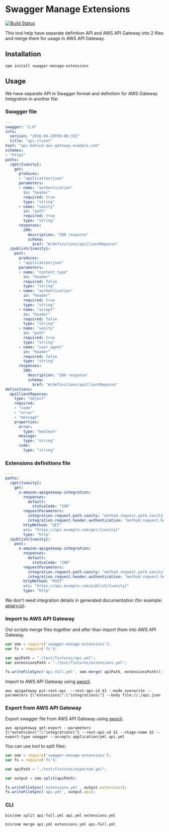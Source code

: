 # Swagger Manage Extensions

[![Build Status](https://travis-ci.org/abtris/swagger-manage-extensions.svg?branch=master)](https://travis-ci.org/abtris/swagger-manage-extensions)

This tool help have separate definition API and AWS API Gateway into 2 files and merge them for usage in AWS API Gateway.

## Installation

```console
npm install swagger-manage-extensions
```

## Usage

We have separate API in Swagger format and definition for AWS Gateway Integration in another file:

### Swagger file

```yml
---
swagger: "2.0"
info:
  version: "2016-04-29T09:09:33Z"
  title: "api-client"
host: "api-behind-aws-gateway.example.com"
schemes:
- "https"
paths:
  /get/{vanity}:
    get:
      produces:
      - "application/json"
      parameters:
      - name: "authentication"
        in: "header"
        required: true
        type: "string"
      - name: "vanity"
        in: "path"
        required: true
        type: "string"
      responses:
        200:
          description: "200 response"
          schema:
            $ref: "#/definitions/apiClientReponse"
  /publish/{vanity}:
    post:
      produces:
      - "application/json"
      parameters:
      - name: "content_type"
        in: "header"
        required: false
        type: "string"
      - name: "authentication"
        in: "header"
        required: true
        type: "string"
      - name: "accept"
        in: "header"
        required: false
        type: "string"
      - name: "vanity"
        in: "path"
        required: true
        type: "string"
      - name: "user_agent"
        in: "header"
        required: false
        type: "string"
      responses:
        200:
          description: "200 response"
          schema:
            $ref: "#/definitions/apiClientReponse"
definitions:
  apiClientReponse:
    type: "object"
    required:
    - "code"
    - "error"
    - "message"
    properties:
      error:
        type: "boolean"
      message:
        type: "string"
      code:
        type: "string"
```
### Extensions definitions file

```yml
---
paths:
  /get/{vanity}:
    get:
      x-amazon-apigateway-integration:
        responses:
          default:
            statusCode: "200"
        requestParameters:
          integration.request.path.vanity: "method.request.path.vanity"
          integration.request.header.authentication: "method.request.header.authentication"
        httpMethod: "GET"
        uri: "https://api.example.com/get/{vanity}"
        type: "http"
  /publish/{vanity}:
    post:
      x-amazon-apigateway-integration:
        responses:
          default:
            statusCode: "200"
        requestParameters:
          integration.request.path.vanity: "method.request.path.vanity"
          integration.request.header.authentication: "method.request.header.authentication"
        httpMethod: "POST"
        uri: "https://api.example.com/publish/{vanity}"
        type: "http"
```

We don't need integration details in generated documentation (for example: [apiary.io](https://apiary.io)).

### Import to AWS API Gateway

Out scripts merge files together and after than import them into AWS API Gateway.

```js
var sme = require('swagger-manage-extensions');
var fs = require('fs');

var apiPath = "./test/fixtures/api.yml";
var extensionsPath = "./test/fixtures/extensions.yml";

fs.writeFileSync('api-full.yml', sme.merge( apiPath, extensionsPath));
```

Import to AWS API Gateway using [awscli](https://aws.amazon.com/cli/).

```console
aws apigateway put-rest-api  --rest-api-id $1 --mode overwrite --parameters {\"extensions\":\"integrations\"} --body file://./api.json
```

### Export from AWS API Gateway

Export swagger file from AWS API Gateway using [awscli](https://aws.amazon.com/cli/).

```console
aws apigateway get-export --parameters {\"extensions\":\"integrations\"} --rest-api-id $1 --stage-name $2 --export-type swagger --accepts application/yml api.yml
```

You can use tool to split files:

```js
var sme = require('swagger-manage-extensions');
var fs = require('fs');

var apiPath = "./test/fixtures/expected.yml";

var output = sme.split(apiPath);

fs.writeFileSync('extensions.yml', output.extensions);
fs.writeFileSync('api.yml', output.api);

```

### CLI

```console
bin/sme split api-full.yml api.yml extensions.yml
```

```console
bin/sme merge api.yml extensions.yml api-full.yml
```

